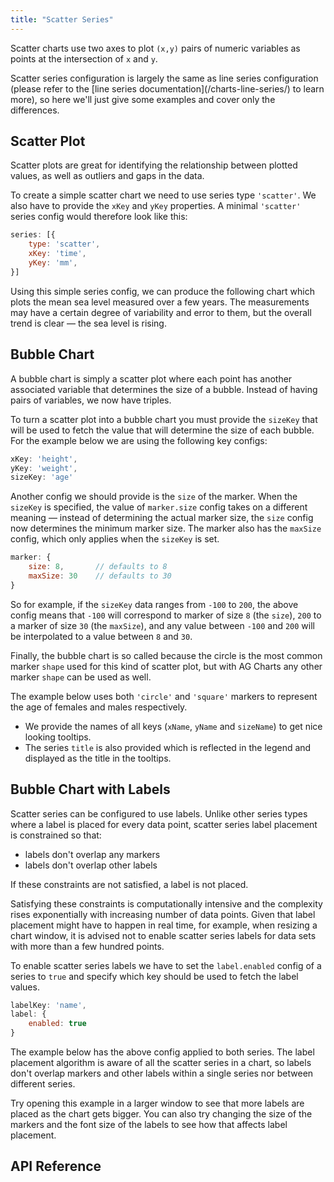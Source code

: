 ```yaml
---
title: "Scatter Series"
---
```


Scatter charts use two axes to plot `(x,y)` pairs of numeric variables as points at the intersection of `x` and `y`.

<note>
Scatter series configuration is largely the same as line series configuration (please refer to the [line series documentation](/charts-line-series/) to learn more), so here we'll just give some examples and cover only the differences.
</note>

## Scatter Plot

Scatter plots are great for identifying the relationship between plotted values, as well as outliers and gaps in the data.

To create a simple scatter chart we need to use series type `'scatter'`. We also have to provide the `xKey` and `yKey` properties. A minimal `'scatter'` series config would therefore look like this:

```js
series: [{
    type: 'scatter',
    xKey: 'time',
    yKey: 'mm',
}]
```

Using this simple series config, we can produce the following chart which plots the mean sea level measured over a few years. The measurements may have a certain degree of variability and error to them, but the overall trend is clear &mdash; the sea level is rising.

<chart-example title='Scatter Chart' name='scatter-chart' type='generated'></chart-example>

## Bubble Chart

A bubble chart is simply a scatter plot where each point has another associated variable that determines the size of a bubble. Instead of having pairs of variables, we now have triples.

To turn a scatter plot into a bubble chart you must provide the `sizeKey` that will be used to fetch the value that will determine the size of each bubble. For the example below we are using the following key configs:

```js
xKey: 'height',
yKey: 'weight',
sizeKey: 'age'
```

Another config we should provide is the `size` of the marker. When the `sizeKey` is specified, the value of `marker.size` config takes on a different meaning &mdash; instead of determining the actual marker size, the `size` config now determines the minimum marker size. The marker also has the `maxSize` config, which only applies when the `sizeKey` is set.

```js
marker: {
    size: 8,       // defaults to 8
    maxSize: 30    // defaults to 30
}
```

So for example, if the `sizeKey` data ranges from `-100` to `200`, the above config means that `-100` will correspond to marker of size `8` (the `size`), `200` to a marker of size `30` (the `maxSize`), and any value between `-100` and `200` will be interpolated to a value between `8` and `30`.

Finally, the bubble chart is so called because the circle is the most common marker `shape` used for this kind of scatter plot, but with AG Charts any other marker `shape` can be used as well.

The example below uses both `'circle'` and `'square'` markers to represent the age of females and males respectively.
- We provide the names of all keys (`xName`, `yName` and `sizeName`) to get nice looking tooltips.
- The series `title` is also provided which is reflected in the legend and displayed as the title in the tooltips.

<chart-example title='Bubble Chart' name='bubble-chart' type='generated'></chart-example>

## Bubble Chart with Labels

Scatter series can be configured to use labels. Unlike other series types where a label is placed
for every data point, scatter series label placement is constrained so that:

- labels don't overlap any markers
- labels don't overlap other labels

If these constraints are not satisfied, a label is not placed.

<note>
Satisfying these constraints is computationally intensive and the complexity rises exponentially with increasing number of data points. Given that label placement might have to happen in real time, for example, when resizing a chart window, it is advised not to enable scatter series labels for data sets with more than a few hundred points.
</note>

To enable scatter series labels we have to set the `label.enabled` config of a series to `true` and specify which key should be used to fetch the label values.

```js
labelKey: 'name',
label: {
    enabled: true
}
```

The example below has the above config applied to both series. The label placement algorithm is aware
of all the scatter series in a chart, so labels don't overlap markers and other labels within a single
series nor between different series.

Try opening this example in a larger window to see that more labels are placed as the chart gets bigger.
You can also try changing the size of the markers and the font size of the labels to see how that affects
label placement.

<chart-example title='Bubble Chart with Labels' name='bubble-chart-labels' type='generated'></chart-example>

## API Reference

<interface-documentation interfaceName='AgScatterSeriesOptions' overridesrc="charts-api/api.json" config='{ "showSnippets": false, "lookupRoot": "charts-api" }'></interface-documentation>